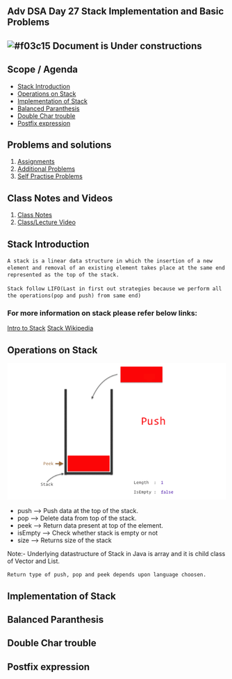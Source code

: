 
## Adv DSA Day 27 Stack Implementation and Basic Problems

## ![#f03c15](https://placehold.co/15x15/f03c15/f03c15.png) Document is Under constructions

## Scope / Agenda
- [Stack Introduction](#stack-introduction)
- [Operations on Stack](#operations-on-stack)
- [Implementation of Stack](#implementation-of-stack)
- [Balanced Paranthesis](#balanced-paranthesis)
- [Double Char trouble](#double-char-trouble)
- [Postfix expression](#postfix-expression)

## Problems and solutions

1. [Assignments]()
2. [Additional Problems]()
3. [Self Practise Problems]()

## Class Notes and Videos

1. [Class Notes](../../../class_Notes/Advance%20DSA%20Notes/27%20Stack%20Implementation%20and%20Basic%20Problems.pdf)
2. [Class/Lecture Video](https://www.youtube.com/watch?v=xEqdRlKbZyI&list=PLWV5FkQMcDU7gC6Lh87kP5ECv2HlsYF_7&index=29&ab_channel=GrowTogether)


## Stack Introduction
    A stack is a linear data structure in which the insertion of a new element and removal of an existing element takes place at the same end represented as the top of the stack.

    Stack follow LIFO(Last in first out strategies because we perform all the operations(pop and push) from same end)

### For more information on stack please refer below links:
[Intro to Stack](https://www.geeksforgeeks.org/introduction-to-stack-data-structure-and-algorithm-tutorials/)
[Stack Wikipedia](https://en.wikipedia.org/wiki/Stack_(abstract_data_type))

## Operations on Stack
![Stack Operations](https://github.com/rajpiyush220/GrowTogetherWithDSA/blob/47fde838d376eab262a223c329c106d2899353c6/Notes/images/StackOperations.gif?raw=true)

 * push --> Push data at the top of the stack.
 * pop --> Delete data from top of the stack.
 * peek --> Return data present at top of the element.
 * isEmpty --> Check whether stack is empty or not
 * size --> Returns size of the stack

 Note:- 
    Underlying datastructure of Stack in Java is array and it is child class of Vector and List.

    Return type of push, pop and peek depends upon language choosen.

## Implementation of Stack
## Balanced Paranthesis
## Double Char trouble
## Postfix expression